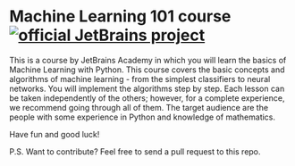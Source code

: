 # Machine Learning 101 course [![official JetBrains project](http://jb.gg/badges/official.svg)](https://confluence.jetbrains.com/display/ALL/JetBrains+on+GitHub)
<p>This is a course by JetBrains Academy in which you will
learn the basics of Machine Learning with Python. This course covers the basic concepts and algorithms of machine learning - from the simplest classifiers to neural networks. You will implement 
  the algorithms step by step. Each lesson can be taken independently of the others; however, for a complete experience, we recommend going through all of them.
  The target audience are the people with some experience in Python and knowledge of mathematics.</p>

  <p>Have fun and good luck!</p>

  <p>P.S. Want to contribute? Feel free to send a pull request to this repo.</p>